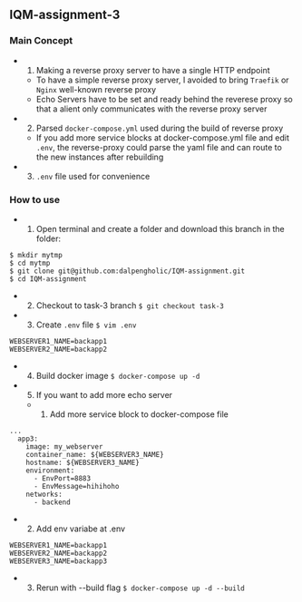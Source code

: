 ## IQM-assignment-3
### Main Concept
- 1. Making a reverse proxy server to have a single HTTP endpoint
  - To have a simple reverse proxy server, I avoided to bring `Traefik` or `Nginx` well-known reverse proxy
  - Echo Servers have to be set and ready behind the reverese proxy so that a alient only communicates with the reverse proxy server 

- 2. Parsed `docker-compose.yml` used during the build of reverse proxy
  - If you add more service blocks at docker-compose.yml file and edit `.env`, the reverse-proxy could parse the yaml file and can route to the new instances after rebuilding 

- 3. `.env` file used for convenience 

### How to use
- 1. Open terminal and create a folder and download this branch in the folder:
```Shell
$ mkdir mytmp
$ cd mytmp
$ git clone git@github.com:dalpengholic/IQM-assignment.git
$ cd IQM-assignment
```
- 2. Checkout to task-3 branch
`$ git checkout task-3`

- 3. Create `.env` file
`$ vim .env`
```Shell
WEBSERVER1_NAME=backapp1
WEBSERVER2_NAME=backapp2
```

- 4. Build docker image
`$ docker-compose up -d`

- 5. If you want to add more echo server
  - 1. Add more service block to docker-compose file
```
...
  app3:
    image: my_webserver
    container_name: ${WEBSERVER3_NAME}
    hostname: ${WEBSERVER3_NAME}
    environment:
      - EnvPort=8883
      - EnvMessage=hihihoho
    networks:
      - backend
```
  - 2. Add env variabe at .env
```
WEBSERVER1_NAME=backapp1
WEBSERVER2_NAME=backapp2
WEBSERVER3_NAME=backapp3
```
  - 3. Rerun with --build flag
`$ docker-compose up -d --build`

